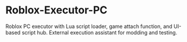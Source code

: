 # Roblox-Executor-PC
Roblox PC executor with Lua script loader, game attach function, and UI-based script hub. External execution assistant for modding and testing.
